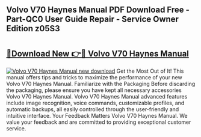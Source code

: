 ## Volvo V70 Haynes Manual PDF Download Free - Part-QC0 User Guide Repair - Service Owner Edition z05S3

# <h2><a href="http://cf17333.oget.top/?id=Volvo+V70+Haynes+Manual">🔗Download New 👉🔴 Volvo V70 Haynes Manual</a></h2>

[![Volvo V70 Haynes Manual new download](https://i.imgur.com/5g1atiW.png)](http://cf17333.oget.top/?id=Volvo+V70+Haynes+Manual)
Get the Most Out of It! This manual offers tips and tricks to maximize the performance of your new Volvo V70 Haynes Manual. Familiarize with the Packaging Before discarding the packaging, please ensure you have kept all necessary accessories Volvo V70 Haynes Manual. Volvo V70 Haynes Manual advanced features include image recognition, voice commands, customizable profiles, and automatic backups, all easily controlled through the user-friendly and intuitive interface. Your Feedback Matters Volvo V70 Haynes Manual. We value your feedback and are committed to providing exceptional customer service.
